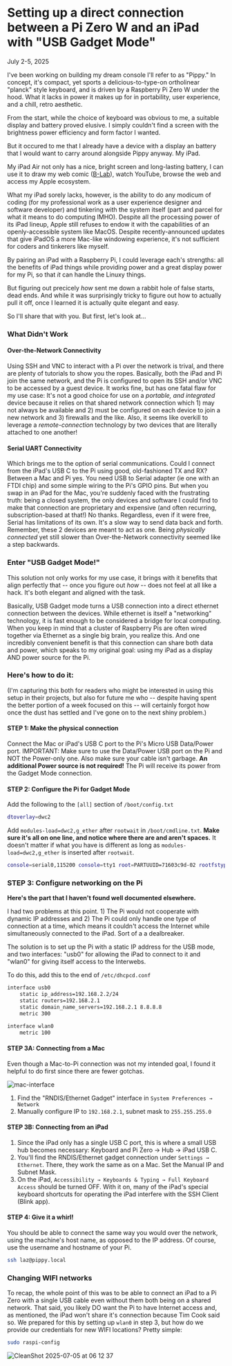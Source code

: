 # Setting up a direct connection between a Pi Zero W and an iPad with "USB Gadget Mode"

July 2-5, 2025 

I've been working on building my dream console I'll refer to as "Pippy." In concept, it's compact, yet sports a delicious-to-type-on ortholinear "planck" style keyboard, and is driven by a Raspberry Pi Zero W under the hood. What it lacks in power it makes up for in portability, user experience, and a chill, retro aesthetic.

From the start, while the choice of keyboard was obvious to me, a suitable display and battery proved elusive. I simply couldn't find a screen with the brightness power efficiency and form factor I wanted.

But it occured to me that I already have a device with a display an battery that I would want to carry around alongside Pippy anyway. My iPad.

My iPad Air not only has a nice, bright screen and long-lasting battery, I can use it to draw my web comic ([B-Lab](https://blabcomic.com)), watch YouTube, browse the web and  access my Apple ecosystem.

What my iPad sorely lacks, however, is the ability to do any modicum of coding (for my professional work as a user experience designer and software developer) and tinkering with the system itself (part and parcel for what it means to do computing IMHO). Despite all the processing power of its iPad lineup, Apple still refuses to endow it with the capabilities of an openly-accessible system like MacOS. Despite recently-announced updates that give iPadOS a more Mac-like windowing experience, it's not sufficient for coders and tinkerers like myself.

By pairing an iPad with a Raspberry Pi, I could leverage each's strengths: all the benefits of iPad things while providing power and a great display power for my Pi, so that *it* can handle the Linuxy things.

But figuring out precicely *how* sent me down a rabbit hole of false starts, dead ends. And while it was surprisingly tricky to figure out how to actually pull it off, once I learned it is actually quite elegant and easy.

So I'll share that with you. But first, let's look at…

### What Didn't Work

#### Over-the-Network Connectivity
Using SSH and VNC to interact with a Pi over the network is trival, and there are plenty of tutorials to show you the ropes. Basically, both the iPad and Pi join the same network, and the Pi is configured to open its SSH and/or VNC to be accessed by a guest device. It works fine, but has one fatal flaw for my use case: It's not a good choice for use on a *portable, and integrated* device because it relies on that shared network connection which 1) may not always be available and 2) must be configured on each device to join a new network and 3) firewalls and the like. Also, it seems like overkill to leverage a *remote-connection* technology by two devices that are literally attached to one another!

#### Serial UART Connectivity
Which brings me to the option of serial communications. Could I connect from the iPad's USB C to the Pi using good, old-fashioned TX and RX? Between a Mac and Pi yes. You need USB to Serial adapter (ie one with an FTDI chip) and some simple wiring to the Pi's GPIO pins. But when you swap in an iPad for the Mac, you're suddenly faced with the frustrating truth: being a closed system, the only devices and software I could find to make that connection are proprietary and expensive (and often recurring, subscription-based at that!) No thanks. Regardless, even if it were free, Serial has limitations of its own. It's a slow way to send data back and forth. Remember, these 2 devices are meant to act as one. Being *physically connected* yet still slower than Over-the-Network connectivity seemed like a step backwards.

### Enter "USB Gadget Mode!"
This solution not only works for my use case, it brings with it benefits that align perfectly that -- once you figure out *how* -- does not feel at all like a hack. It's both elegant and aligned with the task.

Basically, USB Gadget mode turns a USB connection into a direct ethernet connection between the devices. While ethernet is itself a "networking" technology, it is fast enough to be considered a bridge for local computing. When you keep in mind that a cluster of Raspberry Pis are often wired together via Ethernet as a single big brain, you realize this. And one incredibly convenient benefit is that this connection can share both data and power, which speaks to my original goal: using my iPad as a display AND power source for the Pi.

### Here's how to do it:

(I'm capturing this both for readers who might be interested in using this setup in their projects, but also for future me who -- despite having spent the better portion of a week focused on this -- will certainly forgot how once the dust has settled and I've gone on to the next shiny problem.)

#### STEP 1: Make the physical connection
Connect the Mac or iPad's USB C port to the Pi's Micro USB Data/Power port. IMPORTANT: Make sure to use the Data/Power USB port on the Pi and NOT the Power-only one. Also make sure your cable isn't garbage. **An additional Power source is not required!** The Pi will receive its power from the Gadget Mode connection.

#### STEP 2: Configure the Pi for Gadget Mode
Add the following to the `[all]` section of `/boot/config.txt`

```sh
dtoverlay=dwc2
```

Add `modules-load=dwc2,g_ether` after `rootwait` in `/boot/cmdline.txt`. **Make sure it's all on one line, and notice where there are and aren't spaces.** It doesn't matter if what you have is different as long as `modules-load=dwc2,g_ether` is inserted after `rootwait`.

```sh
console=serial0,115200 console=tty1 root=PARTUUID=71603c9d-02 rootfstype=ext4 fsck.repair=yes rootwait modules-load=dwc2,g_ether quiet splash plymouth.ignore-serial-consoles cfg80211.ieee80211_regdom=US
```

### STEP 3: Configure networking on the Pi 
**Here's the part that I haven't found well documented elsewhere.**

I had two problems at this point. 1) The Pi would not cooperate with dynamic IP addresses and 2) The Pi could only handle one type of connection at a time, which means it couldn't access the Internet while simultaneously connected to the iPad. Sort of a a dealbreaker.

The solution is to set up the Pi with a static IP address for the USB mode, and two interfaces: "usb0" for allowing the iPad to connect to it and "wlan0" for giving itself access to the Interwebs.

To do this, add this to the end of `/etc/dhcpcd.conf`

```sh
interface usb0
    static ip_address=192.168.2.2/24
    static routers=192.168.2.1
    static domain_name_servers=192.168.2.1 8.8.8.8
    metric 300

interface wlan0
    metric 100
```

#### STEP 3A: Connecting from a Mac
Even though a Mac-to-Pi connection was not my intended goal, I found it helpful to do first since there are fewer gotchas.

![mac-interface](https://github.com/user-attachments/assets/799bfada-4074-401c-9f54-89f6f92c17b5)
1. Find the "RNDIS/Ethernet Gadget" interface in `System Preferences → Network`
2. Manually configure IP to `192.168.2.1`, subnet mask to `255.255.255.0`

#### STEP 3B: Connecting from an iPad
1. Since the iPad only has a single USB C port, this is where a small USB hub becomes necessary: Keyboard and Pi Zero → Hub → iPad USB C.
2. You'll find the RNDIS/Ethernet gadget connection under `Settings → Ethernet`. There, they work the same as on a Mac. Set the Manual IP and Subnet Mask.
3. On the iPad, `Accessibility → Keyboards & Typing → Full Keyboard Access` should be turned OFF. With it on, many of the iPad's special keyboard shortcuts for operating the iPad interfere with the SSH Client (Blink app).

#### STEP 4: Give it a whirl!
You should be able to connect the same way you would over the network, using the machine's host name, as opposed to the IP address. Of course, use the username and hostname of your Pi.
```sh
ssh laz@pippy.local
```

### Changing WIFI networks
To recap, the whole point of this was to be able to connect an iPad to a Pi Zero with a single USB cable even without them both being on a shared network. That said, you likely DO want the Pi to have Internet access and, as mentioned, the iPad won't share it's connection because Tim Cook said so. We prepared for this by setting up `wlan0` in step 3, but how do we provide our credentials for new WIFI locations? Pretty simple:

```sh
sudo raspi-config
```
![CleanShot 2025-07-05 at 06 12 37](https://github.com/user-attachments/assets/89d7454d-fa0d-4386-8845-e091721da62b)


